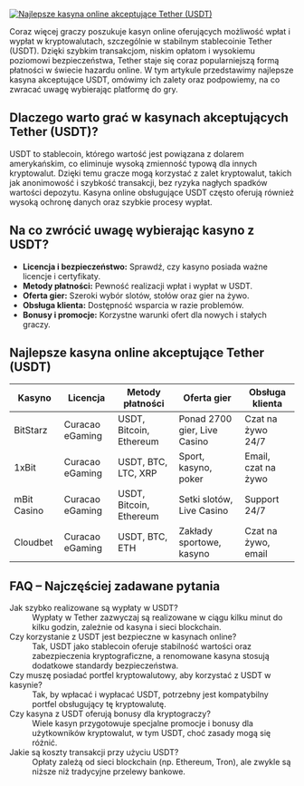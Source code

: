 [![Najlepsze kasyna online akceptujące Tether (USDT)](https://123-caf.pages.dev/gitsignup.png)](https://vrmoo.ru/Bt82HjjY)

<p>Coraz więcej graczy poszukuje kasyn online oferujących możliwość wpłat i wypłat w kryptowalutach, szczególnie w stabilnym stablecoinie Tether (USDT). Dzięki szybkim transakcjom, niskim opłatom i wysokiemu poziomowi bezpieczeństwa, Tether staje się coraz popularniejszą formą płatności w świecie hazardu online. W tym artykule przedstawimy najlepsze kasyna akceptujące USDT, omówimy ich zalety oraz podpowiemy, na co zwracać uwagę wybierając platformę do gry.</p>  <h2>Dlaczego warto grać w kasynach akceptujących Tether (USDT)?</h2> <p>USDT to stablecoin, którego wartość jest powiązana z dolarem amerykańskim, co eliminuje wysoką zmienność typową dla innych kryptowalut. Dzięki temu gracze mogą korzystać z zalet kryptowalut, takich jak anonimowość i szybkość transakcji, bez ryzyka nagłych spadków wartości depozytu. Kasyna online obsługujące USDT często oferują również wysoką ochronę danych oraz szybkie procesy wypłat.</p>  <h2>Na co zwrócić uwagę wybierając kasyno z USDT?</h2> <ul>   <li><strong>Licencja i bezpieczeństwo:</strong> Sprawdź, czy kasyno posiada ważne licencje i certyfikaty.</li>   <li><strong>Metody płatności:</strong> Pewność realizacji wpłat i wypłat w USDT.</li>   <li><strong>Oferta gier:</strong> Szeroki wybór slotów, stołów oraz gier na żywo.</li>   <li><strong>Obsługa klienta:</strong> Dostępność wsparcia w razie problemów.</li>   <li><strong>Bonusy i promocje:</strong> Korzystne warunki ofert dla nowych i stałych graczy.</li> </ul>  <h2>Najlepsze kasyna online akceptujące Tether (USDT)</h2> <table>   <thead>     <tr>       <th>Kasyno</th>       <th>Licencja</th>       <th>Metody płatności</th>       <th>Oferta gier</th>       <th>Obsługa klienta</th>     </tr>   </thead>   <tbody>     <tr>       <td>BitStarz</td>       <td>Curacao eGaming</td>       <td>USDT, Bitcoin, Ethereum</td>       <td>Ponad 2700 gier, Live Casino</td>       <td>Czat na żywo 24/7</td>     </tr>     <tr>       <td>1xBit</td>       <td>Curacao eGaming</td>       <td>USDT, BTC, LTC, XRP</td>       <td>Sport, kasyno, poker</td>       <td>Email, czat na żywo</td>     </tr>     <tr>       <td>mBit Casino</td>       <td>Curacao eGaming</td>       <td>USDT, Bitcoin, Ethereum</td>       <td>Setki slotów, Live Casino</td>       <td>Support 24/7</td>     </tr>     <tr>       <td>Cloudbet</td>       <td>Curacao eGaming</td>       <td>USDT, BTC, ETH</td>       <td>Zakłady sportowe, kasyno</td>       <td>Czat na żywo, email</td>     </tr>   </tbody> </table>  <h2>FAQ – Najczęściej zadawane pytania</h2> <dl>   <dt>Jak szybko realizowane są wypłaty w USDT?</dt>   <dd>Wypłaty w Tether zazwyczaj są realizowane w ciągu kilku minut do kilku godzin, zależnie od kasyna i sieci blockchain.</dd>    <dt>Czy korzystanie z USDT jest bezpieczne w kasynach online?</dt>   <dd>Tak, USDT jako stablecoin oferuje stabilność wartości oraz zabezpieczenia kryptograficzne, a renomowane kasyna stosują dodatkowe standardy bezpieczeństwa.</dd>    <dt>Czy muszę posiadać portfel kryptowalutowy, aby korzystać z USDT w kasynie?</dt>   <dd>Tak, by wpłacać i wypłacać USDT, potrzebny jest kompatybilny portfel obsługujący tę kryptowalutę.</dd>    <dt>Czy kasyna z USDT oferują bonusy dla kryptograczy?</dt>   <dd>Wiele kasyn przygotowuje specjalne promocje i bonusy dla użytkowników kryptowalut, w tym USDT, choć zasady mogą się różnić.</dd>    <dt>Jakie są koszty transakcji przy użyciu USDT?</dt>   <dd>Opłaty zależą od sieci blockchain (np. Ethereum, Tron), ale zwykle są niższe niż tradycyjne przelewy bankowe.</dd> </dl>